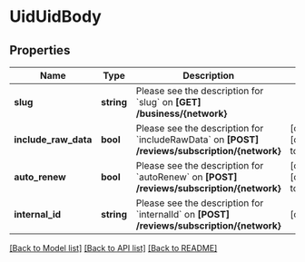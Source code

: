 # UidUidBody

## Properties
Name | Type | Description | Notes
------------ | ------------- | ------------- | -------------
**slug** | **string** | Please see the description for &#x60;slug&#x60; on **[GET] /business/{network}** | 
**include_raw_data** | **bool** | Please see the description for &#x60;includeRawData&#x60; on **[POST] /reviews/subscription/{network}** | [optional] [default to false]
**auto_renew** | **bool** | Please see the description for &#x60;autoRenew&#x60; on **[POST] /reviews/subscription/{network}** | [optional] [default to false]
**internal_id** | **string** | Please see the description for &#x60;internalId&#x60; on **[POST] /reviews/subscription/{network}** | [optional] 

[[Back to Model list]](../../README.md#documentation-for-models) [[Back to API list]](../../README.md#documentation-for-api-endpoints) [[Back to README]](../../README.md)

